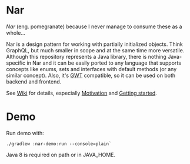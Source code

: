 # Nar

*Nar* (eng. pomegranate) because I never manage to consume these as a whole...

Nar is a design pattern for working with partially initialized objects.
Think GraphQL, but much smaller in scope and at the same time more versatile.
Although this repository represents a Java library, there is nothing Java-specific
in Nar and it can be easily ported to any language that supports concepts like enums,
sets and interfaces with default methods (or any similar concept).
Also, it's [GWT](http://www.gwtproject.org/) compatible, so it can be used
on both backend and frontend.

See [Wiki](https://github.com/gkresic/nar/wiki) for details, especially
[Motivation](https://github.com/gkresic/nar/wiki/Motivation) and
[Getting started](https://github.com/gkresic/nar/wiki/Getting_started).

# Demo

Run demo with:

```
./gradlew :nar-demo:run --console=plain`
```

Java 8 is required on path or in JAVA_HOME.
